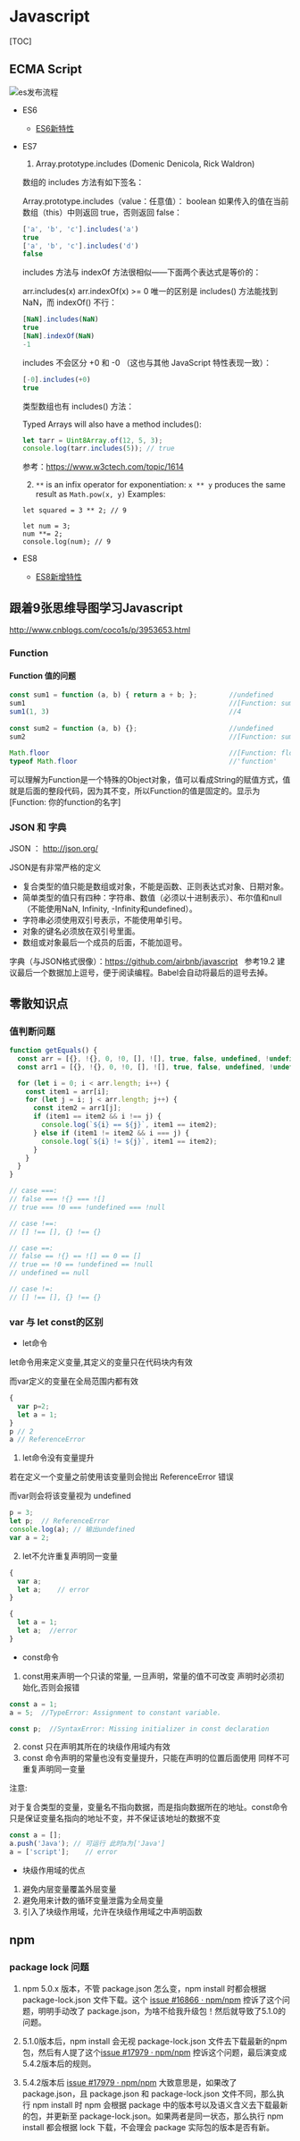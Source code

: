 # Javascript

[TOC]

## ECMA Script
![es发布流程](./t39-0.png)

* ES6
  
  * [ES6新特性](http://imweb.io/topic/55e330d6771670e207a16bbb)
* ES7
  1. Array.prototype.includes (Domenic Denicola, Rick Waldron)

    数组的 includes 方法有如下签名：

    Array.prototype.includes（value：任意值）： boolean
    如果传入的值在当前数组（this）中则返回 true，否则返回 false：
    ```js
    ['a', 'b', 'c'].includes('a')
    true
    ['a', 'b', 'c'].includes('d')
    false
    ```
    includes 方法与 indexOf 方法很相似——下面两个表达式是等价的：

    arr.includes(x)
    arr.indexOf(x) >= 0
    唯一的区别是 includes() 方法能找到 NaN，而 indexOf() 不行：
    ```js
    [NaN].includes(NaN)
    true
    [NaN].indexOf(NaN)
    -1
    ```
    includes 不会区分 +0 和 -0 （这也与其他 JavaScript 特性表现一致）：

    ```js
    [-0].includes(+0)
    true
    ```
    类型数组也有 includes() 方法：

    Typed Arrays will also have a method includes():
    ```js
    let tarr = Uint8Array.of(12, 5, 3);
    console.log(tarr.includes(5)); // true
    ```
    参考：https://www.w3ctech.com/topic/1614

  2. `**` is an infix operator for exponentiation:
    `x ** y` produces the same result as `Math.pow(x, y)`
    Examples:
    ```
    let squared = 3 ** 2; // 9

    let num = 3;
    num **= 2;
    console.log(num); // 9
    ```
* ES8
  
  * [ES8新增特性](https://zhuanlan.zhihu.com/p/27844393)

## 跟着9张思维导图学习Javascript
http://www.cnblogs.com/coco1s/p/3953653.html

### Function

#### Function 值的问题

```js
const sum1 = function (a, b) { return a + b; };        //undefined   
sum1                                                   //[Function: sum]  
sum1(1, 3)                                             //4  
  
const sum2 = function (a, b) {};                       //undefined  
sum2                                                   //[Function: sum2]  
  
Math.floor                                             //[Function: floor]  
typeof Math.floor                                      //'function'  
```

可以理解为Function是一个特殊的Object对象，值可以看成String的赋值方式，值就是后面的整段代码，因为其不变，所以Function的值是固定的。显示为[Function: 你的function的名字] 


### JSON 和 字典

JSON ： http://json.org/

JSON是有非常严格的定义

* 复合类型的值只能是数组或对象，不能是函数、正则表达式对象、日期对象。
* 简单类型的值只有四种：字符串、数值（必须以十进制表示）、布尔值和null（不能使用NaN, Infinity, -Infinity和undefined）。
* 字符串必须使用双引号表示，不能使用单引号。
* 对象的键名必须放在双引号里面。
* 数组或对象最后一个成员的后面，不能加逗号。

字典（与JSON格式很像）：https://github.com/airbnb/javascript   参考19.2
建议最后一个数据加上逗号，便于阅读编程。Babel会自动将最后的逗号去掉。

## 零散知识点

### 值判断问题

```javascript
function getEquals() {
  const arr = [{}, !{}, 0, !0, [], ![], true, false, undefined, !undefined, null, !null];
  const arr1 = [{}, !{}, 0, !0, [], ![], true, false, undefined, !undefined, null, !null];

  for (let i = 0; i < arr.length; i++) {
    const item1 = arr[i];
    for (let j = i; j < arr.length; j++) {
      const item2 = arr1[j];
      if (item1 == item2 && i !== j) {
        console.log(`${i} == ${j}`, item1 == item2);
      } else if (item1 != item2 && i === j) {
        console.log(`${i} != ${j}`, item1 == item2);
      }
    }
  }
}

// case ===:
// false === !{} === ![]
// true === !0 === !undefined === !null

// case !==:
// [] !== [], {} !== {}

// case ==:
// false == !{} == ![] == 0 == []
// true == !0 == !undefined == !null
// undefined == null

// case !=:
// [] !== [], {} !== {}
```


### var 与 let const的区别

* let命令

let命令用来定义变量,其定义的变量只在代码块内有效

而var定义的变量在全局范围内都有效

```js
{
  var p=2;
  let a = 1;
}
p // 2
a // ReferenceError
```

1. let命令没有变量提升

若在定义一个变量之前使用该变量则会抛出 ReferenceError 错误

而var则会将该变量视为 undefined

```js
p = 3;
let p;  // ReferenceError
console.log(a); // 输出undefined
var a = 2;
```

2. let不允许重复声明同一变量

```js
{
  var a;
  let a;    // error
}

{
  let a = 1;
  let a;  //error
}
```

* const命令

1. const用来声明一个只读的常量, 一旦声明，常量的值不可改变
声明时必须初始化,否则会报错

```js
const a = 1;
a = 5;  //TypeError: Assignment to constant variable.

const p;  //SyntaxError: Missing initializer in const declaration
```
2. const 只在声明其所在的块级作用域内有效
3. const 命令声明的常量也没有变量提升，只能在声明的位置后面使用
同样不可重复声明同一变量

注意:

对于复合类型的变量，变量名不指向数据，而是指向数据所在的地址。const命令只是保证变量名指向的地址不变，并不保证该地址的数据不变

```js
const a = [];
a.push('Java'); // 可运行 此时a为['Java']
a = ['script'];    // error
```

* 块级作用域的优点

1. 避免内层变量覆盖外层变量
2. 避免用来计数的循环变量泄露为全局变量
3. 引入了块级作用域，允许在块级作用域之中声明函数

[1]: [2017面试分享（js面试题记录）](https://segmentfault.com/a/1190000013827826?utm_source=weekly&utm_medium=email&utm_campaign=email_weekly)

## npm

### package lock 问题

1. npm 5.0.x 版本，不管 package.json 怎么变，npm install 时都会根据 package-lock.json 文件下载。这个 [issue #16866 · npm/npm](https://github.com/npm/npm/issues/16866) 控诉了这个问题，明明手动改了 package.json，为啥不给我升级包！然后就导致了5.1.0的问题。

2. 5.1.0版本后，npm install 会无视 package-lock.json 文件去下载最新的npm包，然后有人提了这个[issue #17979 · npm/npm](https://github.com/npm/npm/issues/17979) 控诉这个问题，最后演变成5.4.2版本后的规则。

3. 5.4.2版本后 [issue #17979 · npm/npm](https://github.com/npm/npm/issues/17979) 大致意思是，如果改了package.json，且 package.json 和 package-lock.json 文件不同，那么执行 npm install 时 npm 会根据 package 中的版本号以及语义含义去下载最新的包，并更新至 package-lock.json。如果两者是同一状态，那么执行 npm install 都会根据 lock 下载，不会理会 package 实际包的版本是否有新。
